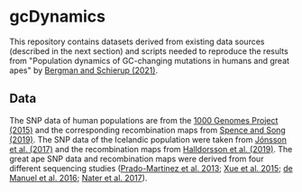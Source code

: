 # gcDynamics

This repository contains datasets derived from existing data sources (described in the next section) and scripts needed to reproduce the results from "Population dynamics of GC-changing mutations in humans and great apes" by [Bergman and Schierup (2021)](https://doi.org/10.1101/2020.09.25.313411).

## Data
The SNP data of human populations are from the [1000 Genomes Project (2015)](https://www.internationalgenome.org/) and the corresponding recombination maps from [Spence and Song (2019)](https://advances.sciencemag.org/content/5/10/eaaw9206). The SNP data of the Icelandic population were taken from [Jónsson et al. (2017)](https://www.nature.com/articles/nature24018) and the recombination maps from [Halldorsson et al. (2019)](https://science.sciencemag.org/content/363/6425/eaau1043.editor-summary). The great ape SNP data and recombination maps were derived from four different sequencing studies ([Prado-Martinez et al. 2013](https://www.nature.com/articles/nature12228); [Xue et al. 2015](https://science.sciencemag.org/content/348/6231/242.long); [de Manuel et al. 2016](https://science.sciencemag.org/content/354/6311/477); [Nater et al. 2017](https://www.sciencedirect.com/science/article/pii/S0960982217312459)).
